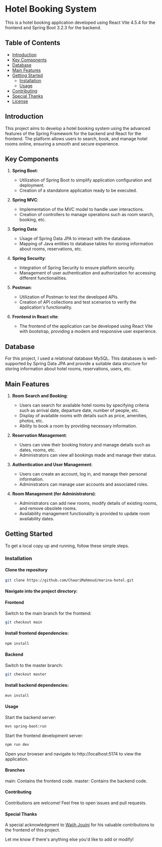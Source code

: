 # Hotel Booking System

This is a hotel booking application developed using React Vite 4.5.4 for the frontend and Spring Boot 3.2.3 for the backend.

## Table of Contents

- [Introduction](#introduction)
- [Key Components](#key-components)
- [Database](#database)
- [Main Features](#main-features)
- [Getting Started](#getting-started)
  - [Installation](#installation)
  - [Usage](#usage)
- [Contributing](#contributing)
- [Special Thanks](#special-thanks)
- [License](#license)

## Introduction

This project aims to develop a hotel booking system using the advanced features of the Spring Framework for the backend and React for the frontend. The platform allows users to search, book, and manage hotel rooms online, ensuring a smooth and secure experience.
## Key Components

1. **Spring Boot**:
   - Utilization of Spring Boot to simplify application configuration and deployment.
   - Creation of a standalone application ready to be executed.

2. **Spring MVC**:
   - Implementation of the MVC model to handle user interactions.
   - Creation of controllers to manage operations such as room search, booking, etc.

3. **Spring Data**:
   - Usage of Spring Data JPA to interact with the database.
   - Mapping of Java entities to database tables for storing information about rooms, reservations, etc.

4. **Spring Security**:
   - Integration of Spring Security to ensure platform security.
   - Management of user authentication and authorization for accessing different functionalities.

5. **Postman**:
   - Utilization of Postman to test the developed APIs.
   - Creation of API collections and test scenarios to verify the application's functionality.
   
6. **Frontend in React vite**:
   - The frontend of the application can be developed using React Vite with bootstrap, providing a modern and responsive user experience.


## Database

For this project, I used a relational database MySQL. This databases is well-supported by Spring Data JPA and provide a suitable data structure for storing information about hotel rooms, reservations, users, etc.

## Main Features

1. **Room Search and Booking**:
   - Users can search for available hotel rooms by specifying criteria such as arrival date, departure date, number of people, etc.
   - Display of available rooms with details such as price, amenities, photos, etc.
   - Ability to book a room by providing necessary information.

2. **Reservation Management**:
   - Users can view their booking history and manage details such as dates, rooms, etc.
   - Administrators can view all bookings made and manage their status.

3. **Authentication and User Management**:
   - Users can create an account, log in, and manage their personal information.
   - Administrators can manage user accounts and associated roles.

4. **Room Management (for Administrators)**:
   - Administrators can add new rooms, modify details of existing rooms, and remove obsolete rooms.
   - Availability management functionality is provided to update room availability dates.

## Getting Started

To get a local copy up and running, follow these simple steps.

### Installation

#### Clone the repository

```bash
git clone https://github.com/ChaariMahmoud/marina-hotel.git
```

#### Navigate into the project directory:


#### Frontend
Switch to the main branch for the frontend:

```bash
git checkout main
```
#### Install frontend dependencies:

```bash
npm install
```
#### Backend
Switch to the master branch:

```bash
git checkout master
```
#### Install backend dependencies:

```bash
mvn install
```
#### Usage
Start the backend server:

```bash
mvn spring-boot:run
```

Start the frontend development server:

```bash
npm run dev
```
Open your browser and navigate to http://localhost:5174 to view the application.


#### Branches
main: Contains the frontend code.
master: Contains the backend code.
#### Contributing
Contributions are welcome! Feel free to open issues and pull requests.

#### Special Thanks
A special acknowledgment to [Wajih Jouini](https://github.com/jouini-wajih) for his valuable contributions to the frontend of this project.

Let me know if there's anything else you'd like to add or modify!

